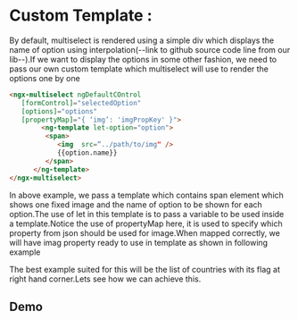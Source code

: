 # Custom Template :

By default, multiselect is rendered using a simple div which displays the name of option using interpolation(--link to github source code line from our lib--).If we want to display the options in some other fashion, we need to pass our own custom template which multiselect will use to render the options one by one

```html
<ngx-multiselect ngDefaultCOntrol 
   [formControl]="selectedOption" 
   [options]="options"
   [propertyMap]="{ ‘img’: 'imgPropKey' }">
    	<ng-template let-option="option">
         <span>
            <img  src=“../path/to/img" />
            {{option.name}}
         </span>	
      </ng-template>
</ngx-multiselect>
```

In above example, we pass a template which contains span element which shows one fixed image and the name of option to be shown for each option.The use of let in this template is to pass a variable to be used inside a template.Notice the use of propertyMap here, it is used to specify which property from json should be used for image.When mapped correctly, we will have imag property ready to use in template as shown in following example

The best example suited for this will be the list of countries with its flag at right hand corner.Lets see how we can achieve this.


## Demo

<ms-custom-template></ms-custom-template>

<code-tabs>
  <code-pane title="app/custom-template.component.ts" path="custom-template/src/app/custom-template.component.ts"></code-pane>
  <code-pane title="app/custom-template.component.html" path="custom-template/src/app/custom-template.component.html"></code-pane>
</code-tabs>
